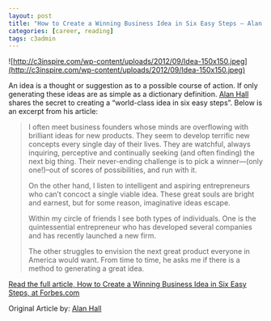 ```yaml
---
layout: post
title: "How to Create a Winning Business Idea in Six Easy Steps – Alan Hall"
categories: [career, reading]
tags: c3admin
---
```

![http://c3inspire.com/wp-content/uploads/2012/09/Idea-150x150.jpeg](http://c3inspire.com/wp-content/uploads/2012/09/Idea-150x150.jpeg)

An idea is a thought or suggestion as to a possible course of action. If only generating these ideas are as simple as a dictionary definition. [Alan Hall](http://blogs.forbes.com/alanhall/) shares the secret to creating a “world-class idea in six easy steps”. Below is an excerpt from his article:

<blockquote>
	<p>I often meet business founders whose minds are overflowing with brilliant ideas for new products. They seem to develop terrific new concepts every single day of their lives. They are watchful, always inquiring, perceptive and continually seeking (and often finding) the next big thing. Their never-ending challenge is to pick a winner—(only one!)–out of scores of possibilities, and run with it.</p>
	<p>On the other hand, I listen to intelligent and aspiring entrepreneurs who can’t concoct a single viable idea. These great souls are bright and earnest, but for some reason, imaginative ideas escape.</p>
	<p>Within my circle of friends I see both types of individuals. One is the quintessential entrepreneur who has developed several companies and has recently launched a new firm.</p>
	<p>The other struggles to envision the next great product everyone in America would want. From time to time, he asks me if there is a method to generating a great idea.</p>
</blockquote>

[Read the full article, How to Create a Winning Business Idea in Six Easy Steps, at Forbes.com](http://www.forbes.com/sites/alanhall/2012/07/10/how-to-create-a-world-class-business-idea-in-six-easy-steps/)

Original Article by: [Alan Hall](http://blogs.forbes.com/alanhall/)

